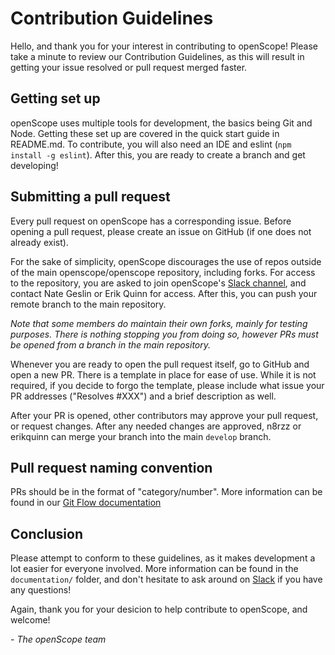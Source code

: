 # Contribution Guidelines
Hello, and thank you for your interest in contributing to openScope! Please take a minute to review our Contribution Guidelines, as this will result in getting your issue resolved or pull request merged faster.
## Getting set up
openScope uses multiple tools for development, the basics being Git and Node. Getting these set up are covered in the quick start guide in README.md. To contribute, you will also need an IDE and eslint (`npm install -g eslint`). After this, you are ready to create a branch and get developing!
## Submitting a pull request
Every pull request on openScope has a corresponding issue. Before opening a pull request, please create an issue on GitHub (if one does not already exist).

For the sake of simplicity, openScope discourages the use of repos outside of the main openscope/openscope repository, including forks. For access to the repository, you are asked to join openScope's [Slack channel](https://slack.openscope.co), and contact Nate Geslin or Erik Quinn for access. After this, you can push your remote branch to the main repository.

*Note that some members do maintain their own forks, mainly for testing purposes. There is nothing stopping you from doing so, however PRs must be opened from a branch in the main repository.*

Whenever you are ready to open the pull request itself, go to GitHub and open a new PR. There is a template in place for ease of use. While it is not required, if you decide to forgo the template, please include what issue your PR addresses ("Resolves #XXX") and a brief description as well.

After your PR is opened, other contributors may approve your pull request, or request changes. After any needed changes are approved, n8rzz or erikquinn can merge your branch into the main `develop` branch.
## Pull request naming convention
PRs should be in the format of "category/number". More information can be found in our [Git Flow documentation](documentation/git-flow-process.md)
## Conclusion
Please attempt to conform to these guidelines, as it makes development a lot easier for everyone involved. More information can be found in the `documentation/` folder, and don't hesitate to ask around on [Slack](https://slack.openscope.co) if you have any questions!

Again, thank you for your desicion to help contribute to openScope, and welcome!

\- *The openScope team*
